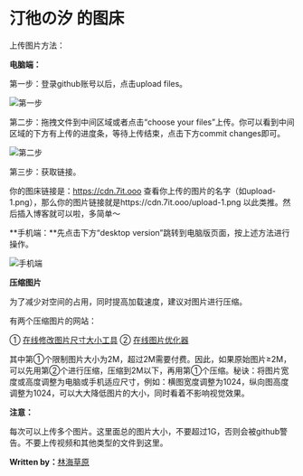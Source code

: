 # 汀彵の汐 的图床

上传图片方法：

**电脑端：**

第一步：登录github账号以后，点击upload files。

![第一步](https://zby2461306899.github.io/blog-images/upload-1.png)

第二步：拖拽文件到中间区域或者点击“choose your files”上传。你可以看到中间区域的下方有上传的进度条，等待上传结束，点击下方commit changes即可。

![第二步](https://zby2461306899.github.io/blog-images/upload-2.png)

第三步：获取链接。

你的图床链接是：https://cdn.7it.ooo 查看你上传的图片的名字（如upload-1.png），那么你的图片链接就是https://cdn.7it.ooo/upload-1.png 以此类推。然后插入博客就可以啦，多简单～

**手机端：**先点击下方“desktop version”跳转到电脑版页面，按上述方法进行操作。

![手机端](https://zby2461306899.github.io/blog-images/mobile-version.png)

**压缩图片**

为了减少对空间的占用，同时提高加载速度，建议对图片进行压缩。

有两个压缩图片的网站：

① [在线修改图片尺寸大小工具](https://www.yasuotu.com/size)
② [在线图片优化器](https://imagecompressor.com/zh/)

其中第①个限制图片大小为2M，超过2M需要付费。因此，如果原始图片≥2M，可以先用第②个进行压缩，压缩到2M以下，再用第①个压缩。秘诀：将图片宽度或高度调整为电脑或手机适应尺寸，例如：横图宽度调整为1024，纵向图高度调整为1024，可以大大降低图片的大小，同时看着不影响视觉效果。

**注意：**

每次可以上传多个图片。这里面总的图片大小，不要超过1G，否则会被github警告。不要上传视频和其他类型的文件到这里。


**Written by：**[林海草原](https://linhai1990.com)
